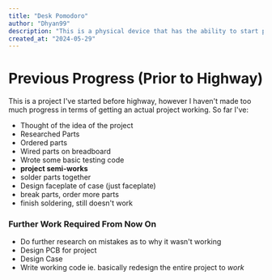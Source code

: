 ```yaml
---
title: "Desk Pomodoro"
author: "Dhyan99"
description: "This is a physical device that has the ability to start pomodoro timers, linked to the toggl track api. It's a great way to work productively without being distracted by your computer. Pressing a physical button is also more satisfying than clicking on a screen."
created_at: "2024-05-29"
---
```

# Previous Progress (Prior to Highway)
This is a project I've started before highway, however I haven't made too much progress in terms of getting an actual project working. So far I've:
- Thought of the idea of the project
- Researched Parts
- Ordered parts
- Wired parts on breadboard
- Wrote some basic testing code
- **project semi-works**
- solder parts together
- Design faceplate of case (just faceplate)
- break parts, order more parts
- finish soldering, still doesn't work

### Further Work Required From Now On
- Do further research on mistakes as to why it wasn't working
- Design PCB for project
- Design Case
- Write working code
ie. basically redesign the entire project to *work*
